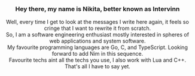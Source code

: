 <div align="center">
<h3> Hey there, my name is Nikita, better known as Intervinn </h3>
Well, every time I get to look at the messages I write here again, it feels so cringe that I want to rewrite it from scratch. </br>
So, I am a software engineering enthusiast mostly interested in spheres of web applications and system software. <br/>
My favourite programming languages are Go, C, and TypeScript. Looking forward to add Nim in this sequence. <br/>
Favourite techs aint all the techs you use, I also work with Lua and C++. <br/>
That's all I have to say yet.

</div>

